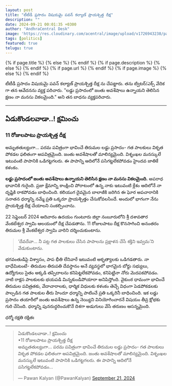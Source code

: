 ```yaml
---
layout: post
title: "టీటీడీ ప్రసాదం విషయమై పవన్ కల్యాణ్ ప్రాయశ్చిత్త దీక్ష"
description: ""
date: 2024-09-21 00:01:35 +0300
author: "AndhraCentral Desk"
image: 'https://res.cloudinary.com/acentral/image/upload/v1726943238/pawank/pawankalyan-ttd_s9hevc.png'
tags: [politics]
featured: true
telugu: true
---
```


<meta content="{{ site.title }}" property="og:site_name">
{% if page.title %}
  <meta content="{{ page.title }}" property="og:title">
{% else %}
  <meta content="{{ site.title }}" property="og:title">
{% endif %}
{% if page.description %}
  <meta content="{{ page.description }}" property="og:description">
{% else %}
  <meta content="{{ site.description }}" property="og:description">
{% endif %}
{% if page.url %}
  <meta content="{{ site.url }}{{ page.url }}" property="og:url">
{% endif %}
{% if page.image %}
  <meta content="https://res.cloudinary.com/acentral/image/upload/v1726943238/pawank/pawankalyan-ttd_s9hevc.png" property="og:image">
{% else %}
  <meta content="{{ site.url }}/images/og.png" property="og:image">
{% endif %}


టీటీడీ ప్రసాదం విషయమై పవన్ కల్యాణ్ ప్రాయశ్చిత్త దీక్ష ను చేపట్టారు. తను ట్విటర్/ఎక్స్ వేదిక గా తన ఆవేదనను వ్యక్త పరిచారు. "లడ్డు ప్రసాదంలో జంతు అవశేషాలు ఉన్నాయని తెలిసిన క్షణం నా మనసు వికలమైంది." అని తన బాధను వ్యక్తపరిచారు. 

--- 

## ఏడుకొండలవాడా..! క్షమించు

### 11 రోజులపాటు ప్రాయశ్చిత్త దీక్ష 

అమృతతుల్యంగా... పరమ పవిత్రంగా భావించే తిరుమల లడ్డు ప్రసాదం- గత పాలకులు వికృత పోకడల ఫలితంగా అపవిత్రమైంది. జంతు అవశేషాలతో మాలిన్యమైంది. విశృంఖల మనస్కులే ఇటువంటి పాపానికి ఒడిగట్టగలరు. ఈ పాపాన్ని ఆదిలోనే పసిగట్టలేకపోవడం హైందవ జాతికే కళంకం. 

<b>లడ్డు ప్రసాదంలో జంతు అవశేషాలు ఉన్నాయని తెలిసిన క్షణం నా మనసు వికలమైంది.</b> అపరాధ భావానికి గురైంది. ప్రజా క్షేమాన్ని కాంక్షించి పోరాటంలో ఉన్న నాకు ఇటువంటి క్లేశం ఆదిలోనే నా దృష్టికి రాకపోవడం బాధించింది. కలియుగ దైవమైన బాలాజీకి జరిగిన ఈ ఘోర అపచారానికి సనాతన ధర్మాన్ని నమ్మే ప్రతి ఒక్కరూ ప్రాయశ్చిత్తం చేసుకోవలసిందే. అందులో భాగంగా నేను ప్రాయశ్చిత్త దీక్ష చేయాలని సంకల్పించాను. 

22 సెప్టెంబర్ 2024 ఆదివారం ఉదయం గుంటూరు జిల్లా నంబూరులోని శ్రీ దశావతార వేంకటేశ్వర స్వామి ఆలయంలో దీక్ష చేపడతాను. 11 రోజులపాటు దీక్ష కొనసాగించి అనంతరం తిరుమల శ్రీ వేంకటేశ్వర స్వామి వారిని దర్శించుకుంటాను. 

> ‘దేవదేవా... నీ పట్ల గత పాలకులు చేసిన పాపాలను ప్రక్షాళన చేసే శక్తిని ఇవ్వమ’ని వేడుకుంటాను. 

భగవంతుడిపై విశ్వాసం, పాప భీతి లేనివారే ఇటువంటి అకృత్యాలకు ఒడిగడతారు. నా బాధేమిటంటే- తిరుమల తిరుపతి దేవస్థానం అనే వ్యవస్థలో భాగమైన బోర్డు సభ్యులు, ఉద్యోగులు సైతం అక్కడి తప్పిదాలను కనిపెట్టలేకపోవడం, కనిపెట్టినా నోరు మెదపకపోవడం. నాటి రాక్షస పాలకులకు భయపడి మిన్నకుండిపోయారా అనిపిస్తోంది. 
వైకుంఠ ధామంగా భావించే తిరుమల పవిత్రతకు, వేదాచారాలకు, ధార్మిక విధులకు కళంకం తెచ్చే విధంగా పెడపోకడలకు పాల్పడిన గత పాలకుల తీరు హిందూ ధర్మాన్ని పాటించే ప్రతి ఒక్కరినీ బాధించింది. ఇక లడ్డు ప్రసాదం తయారీలో జంతు అవశేషాలు ఉన్న నెయ్యిని వినియోగించారనే విషయం తీవ్ర క్షోభకు గురి చేసింది. ధర్మాన్ని పునరుద్ధరించుకొనే దిశగా అడుగులు వేసే తరుణం ఆసన్నమైంది.

ధర్మో రక్షతి రక్షితః

---

<blockquote class="twitter-tweet"><p lang="te" dir="ltr">ఏడుకొండలవాడా..! క్షమించు<br>•11 రోజులపాటు ప్రాయశ్చిత్త దీక్ష <br>అమృతతుల్యంగా... పరమ పవిత్రంగా భావించే తిరుమల లడ్డు ప్రసాదం- గత పాలకులు వికృత పోకడల ఫలితంగా అపవిత్రమైంది. జంతు అవశేషాలతో మాలిన్యమైంది. విశృంఖల మనస్కులే ఇటువంటి పాపానికి ఒడిగట్టగలరు. ఈ పాపాన్ని ఆదిలోనే పసిగట్టలేకపోవడం…</p>&mdash; Pawan Kalyan (@PawanKalyan) <a href="https://twitter.com/PawanKalyan/status/1837500828497654099?ref_src=twsrc%5Etfw">September 21, 2024</a></blockquote> <script async src="https://platform.twitter.com/widgets.js" charset="utf-8"></script>